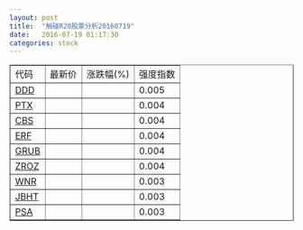 ```yaml
---
layout: post
title:  "触碰R20股票分析20160719"
date:   2016-07-19 01:17:30
categories: stock
---
```

<script type="text/javascript">
var stockList = []
stockList.push('gb_ddd');
stockList.push('gb_ptx');
stockList.push('gb_cbs');
stockList.push('gb_erf');
stockList.push('gb_grub');
stockList.push('gb_zroz');
stockList.push('gb_wnr');
stockList.push('gb_jbht');
stockList.push('gb_psa');
</script>

<table border="1">
 <tr>
 <td>代码</td>
  <td>最新价</td>
  <td>涨跌幅(%)</td>
 <td>强度指数</td>
</tr>
  <tr id="ddd"><td><a href="http://stock.finance.sina.com.cn/usstock/quotes/DDD.html" target="_blank">DDD</a></td><td></td><td></td><td>0.005</td></tr>
  <tr id="ptx"><td><a href="http://stock.finance.sina.com.cn/usstock/quotes/PTX.html" target="_blank">PTX</a></td><td></td><td></td><td>0.004</td></tr>
  <tr id="cbs"><td><a href="http://stock.finance.sina.com.cn/usstock/quotes/CBS.html" target="_blank">CBS</a></td><td></td><td></td><td>0.004</td></tr>
  <tr id="erf"><td><a href="http://stock.finance.sina.com.cn/usstock/quotes/ERF.html" target="_blank">ERF</a></td><td></td><td></td><td>0.004</td></tr>
  <tr id="grub"><td><a href="http://stock.finance.sina.com.cn/usstock/quotes/GRUB.html" target="_blank">GRUB</a></td><td></td><td></td><td>0.004</td></tr>
  <tr id="zroz"><td><a href="http://stock.finance.sina.com.cn/usstock/quotes/ZROZ.html" target="_blank">ZROZ</a></td><td></td><td></td><td>0.004</td></tr>
  <tr id="wnr"><td><a href="http://stock.finance.sina.com.cn/usstock/quotes/WNR.html" target="_blank">WNR</a></td><td></td><td></td><td>0.003</td></tr>
  <tr id="jbht"><td><a href="http://stock.finance.sina.com.cn/usstock/quotes/JBHT.html" target="_blank">JBHT</a></td><td></td><td></td><td>0.003</td></tr>
  <tr id="psa"><td><a href="http://stock.finance.sina.com.cn/usstock/quotes/PSA.html" target="_blank">PSA</a></td><td></td><td></td><td>0.003</td></tr>
</table>

